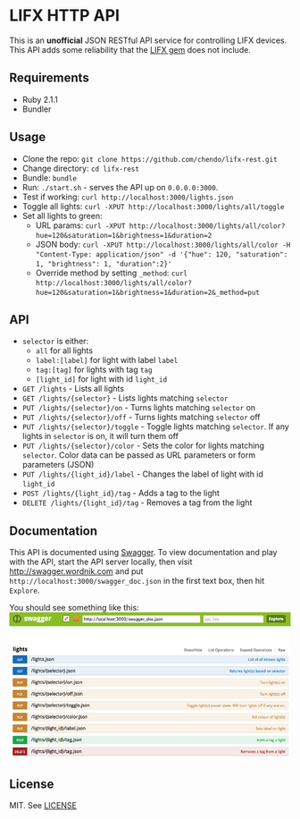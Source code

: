 # LIFX HTTP API

This is an **unofficial** JSON RESTful API service for controlling LIFX devices. This API adds some reliability that the [LIFX gem](https://github.com/LIFX/lifx-gem) does not include.

## Requirements

* Ruby 2.1.1
* Bundler

## Usage

* Clone the repo: `git clone https://github.com/chendo/lifx-rest.git`
* Change directory: `cd lifx-rest`
* Bundle: `bundle`
* Run: `./start.sh` - serves the API up on `0.0.0.0:3000`.
* Test if working: `curl http://localhost:3000/lights.json`
* Toggle all lights: `curl -XPUT http://localhost:3000/lights/all/toggle`
* Set all lights to green:
  * URL params: `curl -XPUT http://localhost:3000/lights/all/color?hue=120&saturation=1&brightness=1&duration=2`
  * JSON body: `curl -XPUT http://localhost:3000/lights/all/color -H "Content-Type: application/json" -d '{"hue": 120, "saturation": 1, "brightness": 1, "duration":2}'`
  * Override method by setting `_method`: `curl http://localhost:3000/lights/all/color?hue=120&saturation=1&brightness=1&duration=2&_method=put`


## API

* `selector` is either:
  * `all` for all lights
  * `label:[label]` for light with label `label`
  * `tag:[tag]` for lights with tag `tag`
  * `[light_id]` for light with id `light_id`
* `GET /lights` - Lists all lights
* `GET /lights/{selector}` - Lists lights matching `selector`
* `PUT /lights/{selector}/on` - Turns lights matching `selector` on
* `PUT /lights/{selector}/off` - Turns lights matching `selector` off
* `PUT /lights/{selector}/toggle` - Toggle lights matching `selector`. If any lights in `selector` is on, it will turn them off
* `PUT /lights/{selector}/color` - Sets the color for lights matching `selector`. Color data can be passed as URL parameters or form parameters (JSON)
* `PUT /lights/{light_id}/label` - Changes the label of light with id `light_id`
* `POST /lights/{light_id}/tag` - Adds a tag to the light
* `DELETE /lights/{light_id}/tag` - Removes a tag from the light

## Documentation

This API is documented using [Swagger](https://github.com/wordnik/swagger-ui).
To view documentation and play with the API, start the API server locally, then visit http://swagger.wordnik.com and put `http://localhost:3000/swagger_doc.json` in the first text box, then hit `Explore`.

You should see something like this:
![Swagger screenshot](doc.png)

## License

MIT. See [LICENSE](LICENSE)

